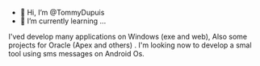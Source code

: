 - 👋 Hi, I’m @TommyDupuis
- 🌱 I’m currently learning ...

I'ved develop many applications on Windows (exe and web), Also some projects for Oracle (Apex and others) .
I'm looking now to develop a smal tool using sms messages on Android Os.
